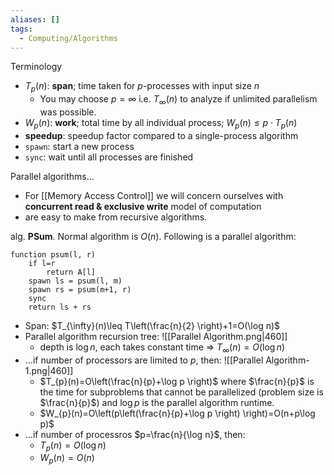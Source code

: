 ```yaml
---
aliases: []
tags:
  - Computing/Algorithms
---
```

Terminology
- $T_{p}(n)$: **span**; time taken for $p$-processes with input size $n$
	- You may choose $p=\infty$ i.e. $T_{\infty}(n)$ to analyze if unlimited parallelism was possible.
- $W_{p}(n)$: **work**; total time by all individual process; $W_{p}(n)\leq p\cdot T_{p}(n)$
- **speedup**: speedup factor compared to a single-process algorithm
- `spawn`: start a new process
- `sync`: wait until all processes are finished

Parallel algorithms…
- For [[Memory Access Control]] we will concern ourselves with **concurrent read & exclusive write** model of computation
- are easy to make from recursive algorithms.

alg. **PSum**. Normal algorithm is $O(n)$. Following is a parallel algorithm:

```pseudo
function psum(l, r)
	if l=r
		return A[l]
	spawn ls = psum(l, m)
	spawn rs = psum(m+1, r)
	sync
	return ls + rs
```

- Span: $T_{\infty}(n)\leq T\left(\frac{n}{2} \right)+1=O(\log n)$
- Parallel algorithm recursion tree: ![[Parallel Algorithm.png|460]]
	- depth is $\log n$, each takes constant time ⇒ $T_{\infty}(n)=O(\log n)$
- …if number of processors are limited to $p$, then: ![[Parallel Algorithm-1.png|460]]
	- $T_{p}(n)=O\left(\frac{n}{p}+\log p \right)$ where $\frac{n}{p}$ is the time for subproblems that cannot be parallelized (problem size is $\frac{n}{p}$) and $\log p$ is the parallel algorithm runtime.
	- $W_{p}(n)=O\left(p\left(\frac{n}{p}+\log p \right) \right)=O(n+p\log p)$
- …if number of processros $p=\frac{n}{\log n}$, then:
	- $T_{p}(n)=O(\log n)$
	- $W_{p}(n)=O(n)$
